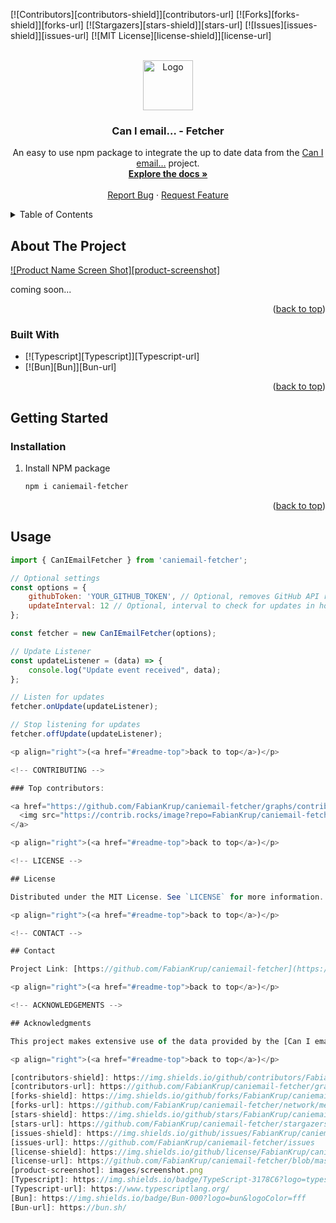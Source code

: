 <a id="readme-top"></a>

[![Contributors][contributors-shield]][contributors-url]
[![Forks][forks-shield]][forks-url]
[![Stargazers][stars-shield]][stars-url]
[![Issues][issues-shield]][issues-url]
[![MIT License][license-shield]][license-url]

<!-- PROJECT LOGO -->
<br />
<div align="center">
  <a href="https://github.com/FabianKrup/caniemail-fetcher">
    <img src="images/logo.png" alt="Logo" width="80" height="80">
  </a>

  <h3 align="center">Can I email… - Fetcher</h3>

  <p align="center">
    An easy to use npm package to integrate the up to date data from the <a href="https://github.com/hteumeuleu/caniemail">Can I email…</a> project.
    <br />
    <a href="https://github.com/FabianKrup/caniemail-fetcher"><strong>Explore the docs »</strong></a>
    <br />
    <br />
    <a href="https://github.com/FabianKrup/caniemail-fetcher/issues/new?labels=bug&template=bug-report---.md">Report Bug</a>
    ·
    <a href="https://github.com/FabianKrup/caniemail-fetcher/issues/new?labels=enhancement&template=feature-request---.md">Request Feature</a>

  </p>
</div>

<!-- TABLE OF CONTENTS -->
<details>
  <summary>Table of Contents</summary>
  <ol>
    <li>
      <a href="#about-the-project">About The Project</a>
      <ul>
        <li><a href="#built-with">Built With</a></li>
      </ul>
    </li>
    <li>
      <a href="#getting-started">Getting Started</a>
      <ul>
        <li><a href="#installation">Installation</a></li>
      </ul>
    </li>
    <li><a href="#usage">Usage</a></li>
    <li><a href="#contributing">Contributing</a></li>
    <li><a href="#license">License</a></li>
    <li><a href="#contact">Contact</a></li>
    <li><a href="#acknowledgments">Acknowledgments</a></li>
  </ol>
</details>

<!-- ABOUT THE PROJECT -->

## About The Project

[![Product Name Screen Shot][product-screenshot]](https://github.com/FabianKrup/caniemail-fetcher)

coming soon...

<p align="right">(<a href="#readme-top">back to top</a>)</p>

### Built With

- [![Typescript][Typescript]][Typescript-url]
- [![Bun][Bun]][Bun-url]

<p align="right">(<a href="#readme-top">back to top</a>)</p>

<!-- GETTING STARTED -->

## Getting Started

### Installation

1. Install NPM package
    ```sh
    npm i caniemail-fetcher
    ```

<p align="right">(<a href="#readme-top">back to top</a>)</p>

<!-- USAGE EXAMPLES -->

## Usage

```js
import { CanIEmailFetcher } from 'caniemail-fetcher';

// Optional settings
const options = {
    githubToken: 'YOUR_GITHUB_TOKEN', // Optional, removes GitHub API rate limit
    updateInterval: 12 // Optional, interval to check for updates in hours, default is 24
};

const fetcher = new CanIEmailFetcher(options);

// Update Listener
const updateListener = (data) => {
    console.log("Update event received", data);
};

// Listen for updates
fetcher.onUpdate(updateListener);

// Stop listening for updates
fetcher.offUpdate(updateListener);

<p align="right">(<a href="#readme-top">back to top</a>)</p>

<!-- CONTRIBUTING -->

### Top contributors:

<a href="https://github.com/FabianKrup/caniemail-fetcher/graphs/contributors">
  <img src="https://contrib.rocks/image?repo=FabianKrup/caniemail-fetcher" alt="contrib.rocks image" />
</a>

<p align="right">(<a href="#readme-top">back to top</a>)</p>

<!-- LICENSE -->

## License

Distributed under the MIT License. See `LICENSE` for more information.

<p align="right">(<a href="#readme-top">back to top</a>)</p>

<!-- CONTACT -->

## Contact

Project Link: [https://github.com/FabianKrup/caniemail-fetcher](https://github.com/FabianKrup/caniemail-fetcher)

<p align="right">(<a href="#readme-top">back to top</a>)</p>

<!-- ACKNOWLEDGEMENTS -->

## Acknowledgments

This project makes extensive use of the data provided by the [Can I email…](https://github.com/hteumeuleu/caniemail) project. We are deeply grateful for their hard work and dedication to improving email standards and compatibility across different platforms. Their project serves as the foundation upon which our tool builds to provide up-to-date email client compatibility information.

<p align="right">(<a href="#readme-top">back to top</a>)</p>

[contributors-shield]: https://img.shields.io/github/contributors/FabianKrup/caniemail-fetcher.svg?style=for-the-badge
[contributors-url]: https://github.com/FabianKrup/caniemail-fetcher/graphs/contributors
[forks-shield]: https://img.shields.io/github/forks/FabianKrup/caniemail-fetcher.svg?style=for-the-badge
[forks-url]: https://github.com/FabianKrup/caniemail-fetcher/network/members
[stars-shield]: https://img.shields.io/github/stars/FabianKrup/caniemail-fetcher.svg?style=for-the-badge
[stars-url]: https://github.com/FabianKrup/caniemail-fetcher/stargazers
[issues-shield]: https://img.shields.io/github/issues/FabianKrup/caniemail-fetcher.svg?style=for-the-badge
[issues-url]: https://github.com/FabianKrup/caniemail-fetcher/issues
[license-shield]: https://img.shields.io/github/license/FabianKrup/caniemail-fetcher.svg?style=for-the-badge
[license-url]: https://github.com/FabianKrup/caniemail-fetcher/blob/master/LICENSE
[product-screenshot]: images/screenshot.png
[Typescript]: https://img.shields.io/badge/TypeScript-3178C6?logo=typescript&logoColor=fff
[Typescript-url]: https://www.typescriptlang.org/
[Bun]: https://img.shields.io/badge/Bun-000?logo=bun&logoColor=fff
[Bun-url]: https://bun.sh/
```
